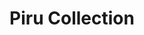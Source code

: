 ---
title: "Piru Collection"
description: "Durable, powder-coated, and designed to suit your property's aesthetic."
specifications: 
  dimensions: "20\"w x 20\"d x 37.5\"h"
  capacity: "17 gallon liner included"
  designer: "Javier Palomares"
coverImage: "https://pub-2fa7464bdf334fa9832ed14fe5565b2e.r2.dev/collectioncover/cover6.jpg"
heroImage: "https://pub-2fa7464bdf334fa9832ed14fe5565b2e.r2.dev/piru/piru-2.jpg"
mainProductImage: "https://pub-2fa7464bdf334fa9832ed14fe5565b2e.r2.dev/piru/piru-1.jpg"
colorVariations:
  - name: "Zen White"
    image: "https://pub-2fa7464bdf334fa9832ed14fe5565b2e.r2.dev/piru/piru-1.jpg"
    alt: "Piru collection trash can in zen white"
  - name: "Spa Stone"
    image: "https://pub-2fa7464bdf334fa9832ed14fe5565b2e.r2.dev/piru/piru-2.jpg"
    alt: "Piru collection trash can in spa stone"
  - name: "Bamboo Green"
    image: "https://pub-2fa7464bdf334fa9832ed14fe5565b2e.r2.dev/piru/piru-3.jpg"
    alt: "Piru collection trash can in bamboo green"
  - name: "Ocean Blue"
    image: "https://pub-2fa7464bdf334fa9832ed14fe5565b2e.r2.dev/piru/piru-4.jpg"
    alt: "Piru collection trash can in ocean blue"
  - name: "Natural Teak"
    image: "https://pub-2fa7464bdf334fa9832ed14fe5565b2e.r2.dev/piru/piru-5.jpg"
    alt: "Piru collection trash can in natural teak"
  - name: "Lotus Pink"
    image: "https://pub-2fa7464bdf334fa9832ed14fe5565b2e.r2.dev/piru/piru-6.jpg"
    alt: "Piru collection trash can in lotus pink"
  - name: "Meditation Gray"
    image: "https://pub-2fa7464bdf334fa9832ed14fe5565b2e.r2.dev/piru/piru-7.jpg"
    alt: "Piru collection trash can in meditation gray"
  - name: "Serenity Blue"
    image: "https://pub-2fa7464bdf334fa9832ed14fe5565b2e.r2.dev/piru/piru-8.jpg"
    alt: "Piru collection trash can in serenity blue"
  - name: "Tranquil Green"
    image: "https://pub-2fa7464bdf334fa9832ed14fe5565b2e.r2.dev/piru/piru-9.jpg"
    alt: "Piru collection trash can in tranquil green"
  - name: "Peaceful Beige"
    image: "https://pub-2fa7464bdf334fa9832ed14fe5565b2e.r2.dev/piru/piru-10.jpg"
    alt: "Piru collection trash can in peaceful beige"
  - name: "Harmony Gold"
    image: "https://pub-2fa7464bdf334fa9832ed14fe5565b2e.r2.dev/piru/piru-11.jpg"
    alt: "Piru collection trash can in harmony gold"
  - name: "Pure Pearl"
    image: "https://pub-2fa7464bdf334fa9832ed14fe5565b2e.r2.dev/piru/piru-12.jpg"
    alt: "Piru collection trash can in pure pearl"
  - name: "Wellness White"
    image: "https://pub-2fa7464bdf334fa9832ed14fe5565b2e.r2.dev/piru/piru-13.jpg"
    alt: "Piru collection trash can in wellness white"
  - name: "Calming Cream"
    image: "https://pub-2fa7464bdf334fa9832ed14fe5565b2e.r2.dev/piru/piru-14.jpg"
    alt: "Piru collection trash can in calming cream"
  - name: "Relaxation Rose"
    image: "https://pub-2fa7464bdf334fa9832ed14fe5565b2e.r2.dev/piru/piru-15.jpg"
    alt: "Piru collection trash can in relaxation rose"
  - name: "Eucalyptus"
    image: "https://pub-2fa7464bdf334fa9832ed14fe5565b2e.r2.dev/piru/piru-16.jpg"
    alt: "Piru collection trash can in eucalyptus"
  - name: "Lavender"
    image: "https://pub-2fa7464bdf334fa9832ed14fe5565b2e.r2.dev/piru/piru-17.jpg"
    alt: "Piru collection trash can in lavender"
  - name: "Mineral Gray"
    image: "https://pub-2fa7464bdf334fa9832ed14fe5565b2e.r2.dev/piru/piru-18.jpg"
    alt: "Piru collection trash can in mineral gray"
  - name: "Natural Stone"
    image: "https://pub-2fa7464bdf334fa9832ed14fe5565b2e.r2.dev/piru/piru-19.jpg"
    alt: "Piru collection trash can in natural stone"
  - name: "Sanctuary Silver"
    image: "https://pub-2fa7464bdf334fa9832ed14fe5565b2e.r2.dev/piru/piru-20.jpg"
    alt: "Piru collection trash can in sanctuary silver"
buyNowLink: "https://example.com/buy/piru-collection"
downloadPdfLink: "https://pub-2fa7464bdf334fa9832ed14fe5565b2e.r2.dev/catalogs/piru-collection.pdf"
seo:
  title: "Piru Collection - Spa Waste Solutions"
  description: "Discover our Piru collection of serene trash cans and waste receptacles. Perfect for spas, wellness centers, and relaxation environments."
  keywords: "piru collection, spa waste bins, wellness trash cans, relaxation receptacles"
--- 